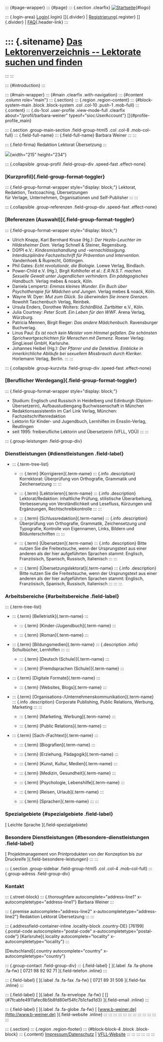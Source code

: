 ::: {#page-wrapper}
::: {#page}
::: {.section .clearfix}
[![Startseite](https://www.lektoren.de/sites/default/files/VfLL_logo.jpg)](/ "Startseite"){#logo}

::: {.login-area}
[Login](/user){.login} []{.divider} \|
[Registrierung](/user/register){.register} []{.divider} \|
[FAQ](/faq-page){.header-link}
:::

::: {.sitename}
[Das Lektorenverzeichnis -- Lektorate suchen und finden](/ "Startseite")
========================================================================
:::
:::

::: {#introduction}
:::

::: {#main-wrapper}
::: {#main .clearfix .with-navigation}
::: {#content .column role="main"}
::: {.section}
::: {.region .region-content}
::: {#block-system-main .block .block-system .col .col-10 .push-1 .mob-full}
::: {.content}
::: {.ds-1col .user-profile .view-mode-full .clearfix about="/profil/barbara-weiner" typeof="sioc:UserAccount"}
[]{#profile-profile_main}

::: {.section .group-main-section .field-group-html5 .col .col-8 .mob-col-full}
::: {.field-full-name}
::: {.field-full-name}
Barbara Weiner
:::
:::

::: {.field-firma}
Redaktion Lektorat Übersetzung
:::

![](https://www.lektoren.de/sites/default/files/styles/profile-image-full/public/users/profile_img/blei.jpg?itok=p0unFN0b){width="215"
height="234"}

::: {.collapsible .group-profil .field-group-div .speed-fast .effect-none}
### [Kurzprofil]{.field-group-format-toggler}

::: {.field-group-format-wrapper style="display: block;"}
Lektorat, Redaktion, Textcoaching, Übersetzungen\
für Verlage, Unternehmen, Organisationen und Self-Publisher
:::
:::

::: {.collapsible .group-referenzen .field-group-div .speed-fast .effect-none}
### [Referenzen (Auswahl)]{.field-group-format-toggler}

::: {.field-group-format-wrapper style="display: block;"}
-   Ulrich Knapp, Karl Bernhard Kruse (Hg.): *Der Hezilo-Leuchter im
    Hildesheimer Dom.* Verlag Schnell & Steiner, Regensburg.
-   DGfPI e.V.: *Kindesmisshandlung und -vernachlässigung.
    Interdisziplinäre Fachzeitschrift für Prävention und Intervention.*
    Vandenhoek & Ruprecht, Göttingen.
-   Phil Gates: *Echt revolutionär, die Biologie.* Loewe Verlag,
    Bindlach.
-   Power-Child e.V. (Hg.), Birgit Kohlhofer et al.: *E.R.N.S.T. machen.
    Sexuelle Gewalt unter Jugendlichen verhindern. Ein pädagogisches
    Handbuch.* Verlag mebes & noack, Köln.
-   Daniela Lempertz: *Emmas kleines Wunder. Ein Buch über
    Psychotherapie für Mädchen und Jungen.* Verlag mebes & noack, Köln.
-   Wayne W. Dyer: *Mut zum Glück. So überwinden Sie innere Grenzen.*
    Rowohlt Taschenbuch Verlag, Reinbek.
-   Ursula Enders, Dorothee Wolters: *SchönBlöd.* Zartbitter e.V., Köln.
-   Julia Courtney: *Peter Scott. Ein Leben für den WWF.* Arena Verlag,
    Würzburg.
-   Patricia Mennen, Birgit Rieger: *Das andere Mädchenbuch.*
    Ravensburger Buchverlag.
-   Linus Paul: *Es ist noch kein Meister vom Himmel gefallen. Die
    schönsten Sprichwortgeschichten für Menschen mit Demenz.* Roeser
    Verlag: SingLiesel GmbH, Karlsruhe.
-   Johannes Heibel (Hg.): *Der Pfarrer und die Detektive. Einblicke in
    innerkirchliche Abläufe bei sexuellem Missbrauch durch Kleriker.*
    Horlemann Verlag, Berlin.
:::
:::

::: {.collapsible .group-kurzvita .field-group-div .speed-fast .effect-none}
### [Beruflicher Werdegang]{.field-group-format-toggler}

::: {.field-group-format-wrapper style="display: block;"}
-   Studium: Englisch und Russisch in Heidelberg und Edinburgh
    (Diplom-Übersetzerin), Aufbaustudiengang Buchwissenschaft in
    München 
-   Redaktionsassistentin im Carl Link Verlag, München:
    Fachzeitschriftenredaktion 
-   Lektorin für Kinder- und Jugendbuch, Lernhilfen im Ensslin-Verlag,
    Reutlingen 
-   seit 1995: freiberufliche Lektorin und Übersetzerin (VFLL, VDÜ)
:::
:::

::: {.group-leistungen .field-group-div}
### Dienstleistungen {#dienstleistungen .field-label}

-   ::: {.term-tree-list}
    -   ::: {.term}
        [Korrigieren]{.term-name}
        ::: {.info .description}
        Korrektorat: Überprüfung von Orthografie, Grammatik und
        Zeichensetzung
        :::
        :::

    -   ::: {.term}
        [Lektorieren]{.term-name}
        ::: {.info .description}
        Lektorat/Redaktion: inhaltliche Prüfung, stilistische
        Überarbeitung, Verbesserung von Verständlichkeit und Lesefluss,
        Kürzungen und Ergänzungen, Rechtschreibkontrolle
        :::
        :::

    -   ::: {.term}
        [Schlussredaktion]{.term-name}
        ::: {.info .description}
        Überprüfung von Orthografie, Grammatik, Zeichensetzung und
        Typografie, Kontrolle von Eigennamen, Links, Bildern und
        Bildunterschriften
        :::
        :::

    -   ::: {.term}
        [Übersetzen]{.term-name}
        ::: {.info .description}
        Bitte nutzen Sie die Freitextsuche, wenn der Ursprungstext aus
        einer anderen als der hier aufgeführten Sprachen stammt:
        Englisch, Französisch, Spanisch, Russisch, Italienisch
        :::
        :::

    -   ::: {.term}
        [Übersetzungslektorat]{.term-name}
        ::: {.info .description}
        Bitte nutzen Sie die Freitextsuche, wenn der Ursprungstext aus
        einer anderen als der hier aufgeführten Sprachen stammt:
        Englisch, Französisch, Spanisch, Russisch, Italienisch
        :::
        :::
    :::

### Arbeitsbereiche {#arbeitsbereiche .field-label}

::: {.term-tree-list}
-   ::: {.term}
    [Belletristik]{.term-name}
    :::

    -   ::: {.term}
        [Kinder-/Jugendbuch]{.term-name}
        :::

    -   ::: {.term}
        [Roman]{.term-name}
        :::

-   ::: {.term}
    [Bildungsmedien]{.term-name}
    ::: {.description .info}
    Schulbücher, Lernhilfen
    :::
    :::

    -   ::: {.term}
        [Deutsch (Schule)]{.term-name}
        :::

    -   ::: {.term}
        [Fremdsprachen (Schule)]{.term-name}
        :::

-   ::: {.term}
    [Digitale Formate]{.term-name}
    :::

    -   ::: {.term}
        [Websites, Blogs]{.term-name}
        :::

-   ::: {.term}
    [Organisations-/Unternehmenskommunikation]{.term-name}
    ::: {.info .description}
    Corporate Publishing, Public Relations, Werbung, Marketing
    :::
    :::

    -   ::: {.term}
        [Marketing, Werbung]{.term-name}
        :::

    -   ::: {.term}
        [Public Relations]{.term-name}
        :::

-   ::: {.term}
    [Sach-/Fachtext]{.term-name}
    :::

    -   ::: {.term}
        [Biografien]{.term-name}
        :::

    -   ::: {.term}
        [Erziehung, Pädagogik]{.term-name}
        :::

    -   ::: {.term}
        [Kunst, Kultur, Medien]{.term-name}
        :::

    -   ::: {.term}
        [Medizin, Gesundheit]{.term-name}
        :::

    -   ::: {.term}
        [Psychologie, Lebenshilfe]{.term-name}
        :::

    -   ::: {.term}
        [Reisen, Urlaub]{.term-name}
        :::

    -   ::: {.term}
        [Sprachen]{.term-name}
        :::
:::

### Spezialgebiete {#spezialgebiete .field-label}

[ Leichte Sprache ]{.field-spezialgebiete}

### Besondere Dienstleistungen {#besondere-dienstleistungen .field-label}

[ Projektmanagement von Printprodukten von der Konzeption bis zur
Druckreife ]{.field-besondere-leistungen}
:::
:::

::: {.section .group-sidebar .field-group-html5 .col .col-4 .mob-col-full}
::: {.group-adress .field-group-div}
### Kontakt

::: {.street-block}
::: {.thoroughfare autocomplete="address-line1" x-autocompletetype="address-line1"}
Barbara Weiner
:::

::: {.premise autocomplete="address-line2" x-autocompletetype="address-line2"}
Redaktion Lektorat Übersetzung
:::
:::

::: {.addressfield-container-inline .locality-block .country-DE}
[76199]{.postal-code autocomplete="postal-code"
x-autocompletetype="postal-code"} [Karlsruhe]{.locality
autocomplete="locality" x-autocompletetype="locality"}
:::

[Deutschland]{.country autocomplete="country"
x-autocompletetype="country"}

::: {.group-contact .field-group-div}
::: {.field-label}
[ ]{.label .fa .fa-phone .fa-fw} [ 0721 98 92 92 71 ]{.field-telefon
.inline}
:::

::: {.field-label}
[ ]{.label .fa .fa-fax .fa-fw} [ 0721 89 31 506 ]{.field-fax .inline}
:::

::: {.field-label}
[ ]{.label .fa .fa-envelope .fa-fw} [
[]{#7fcabfe4911afec8b5b8fd80ef54fc7b1cfad1d3} ]{.field-email .inline}
:::

::: {.field-label}
[ ]{.label .fa .fa-globe .fa-fw} [
[www.b-weiner.de](http://www.b-weiner.de) ]{.field-website .inline}
:::
:::
:::
:::
:::
:::
:::
:::
:::
:::
:::
:::

::: {.section}
::: {.region .region-footer}
::: {#block-block-4 .block .block-block}
::: {.content}
[Impressum/Datenschutz](/impressum) \|
[VFLL-Website](http://www.vfll.de)
:::
:::
:::
:::
:::
:::
